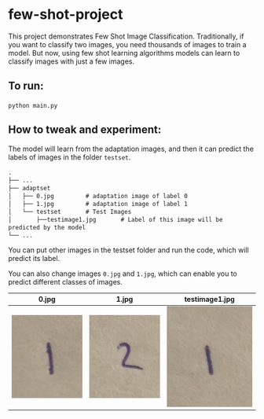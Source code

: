 # few-shot-project

This project demonstrates Few Shot Image Classification. Traditionally, if you want to classify two images, you need thousands of images to train a model. But now, using few shot learning algorithms models can learn to classify images with just a few images.

## To run:

`python main.py`

## How to tweak and experiment:

The model will learn from the adaptation images, and then it can predict the labels of images in the folder `testset`.

```
.
├── ...
├── adaptset
│   ├── 0.jpg         # adaptation image of label 0
│   ├── 1.jpg         # adaptation image of label 1
│   └── testset       # Test Images
│       ├──testimage1.jpg       # Label of this image will be predicted by the model
└── ...
```

You can put other images in the testset folder and run the code, which will predict its label.

You can also change images `0.jpg` and `1.jpg`, which can enable you to predict different classes of images.


0.jpg             |  1.jpg             |  testimage1.jpg
:-------------------------:|:-------------------------:|:-------------------------:
![](/adaptset/0.jpg)  |  ![](/adaptset/1.jpg)  |  ![](/adaptset/testset/testimage1.jpg)

